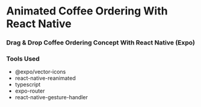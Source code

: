 # Animated Coffee Ordering With React Native

### Drag & Drop Coffee Ordering Concept With React Native (Expo)

### Tools Used

- @expo/vector-icons
- react-native-reanimated
- typescript
- expo-router
- react-native-gesture-handler
